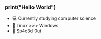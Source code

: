 ### print("Hello World")

- 💻 Currently studying computer science
- 👾 Linux >>> Windows
- 🌌 Sp4c3d 0ut